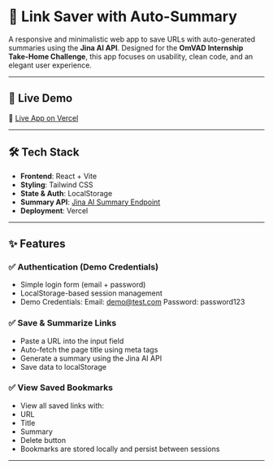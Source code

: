 # 🔗 Link Saver with Auto-Summary

A responsive and minimalistic web app to save URLs with auto-generated summaries using the **Jina AI API**. Designed for the **OmVAD Internship Take-Home Challenge**, this app focuses on usability, clean code, and an elegant user experience.

---

## 🚀 Live Demo

🔗 [Live App on Vercel](https://your-live-link.vercel.app)  

---

## 🛠 Tech Stack

- **Frontend**: React + Vite
- **Styling**: Tailwind CSS
- **State & Auth**: LocalStorage
- **Summary API**: [Jina AI Summary Endpoint](https://r.jina.ai/)
- **Deployment**: Vercel

---

## ✨ Features

### ✅ Authentication (Demo Credentials)
- Simple login form (email + password)
- LocalStorage-based session management
- Demo Credentials:
  Email: demo@test.com
  Password: password123


### ✅ Save & Summarize Links
- Paste a URL into the input field
- Auto-fetch the page title using meta tags
- Generate a summary using the Jina AI API
- Save data to localStorage

### ✅ View Saved Bookmarks
- View all saved links with:
- URL
- Title
- Summary
- Delete button
- Bookmarks are stored locally and persist between sessions

---


